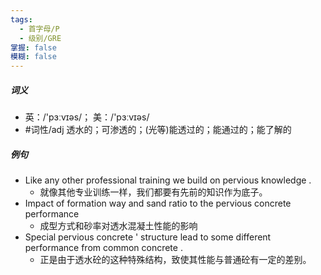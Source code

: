```yaml
---
tags:
  - 首字母/P
  - 级别/GRE
掌握: false
模糊: false
---
```

##### 词义
- 英：/'pɜːvɪəs/； 美：/'pɜːvɪəs/
- #词性/adj  透水的；可渗透的；(光等)能透过的；能通过的；能了解的
##### 例句
- Like any other professional training we build on pervious knowledge .
	- 就像其他专业训练一样，我们都要有先前的知识作为底子。
- Impact of formation way and sand ratio to the pervious concrete performance
	- 成型方式和砂率对透水混凝土性能的影响
- Special pervious concrete ' structure lead to some different performance from common concrete .
	- 正是由于透水砼的这种特殊结构，致使其性能与普通砼有一定的差别。
